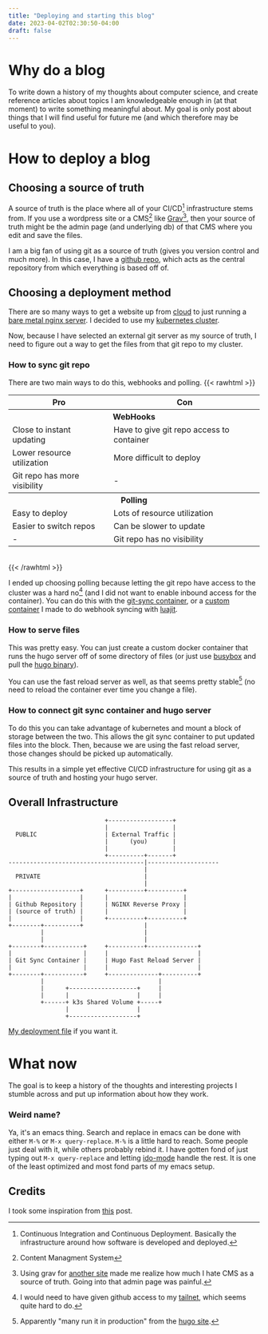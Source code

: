 ```yaml
---
title: "Deploying and starting this blog"
date: 2023-04-02T02:30:50-04:00
draft: false
---
```


# Why do a blog

To write down a history of my thoughts about computer science, and create reference articles about topics I am knowledgeable enough in (at that moment) to write something meaningful about. My goal is only post about things that I will find useful for future me (and which therefore may be useful to you).

# How to deploy a blog

## Choosing a source of truth

A source of truth is the place where all of your CI/CD[^1] infrastructure stems from. If you use a wordpress site or a CMS[^2] like [Grav](https://getgrav.org/)[^3], then your source of truth might be the admin page (and underlying db) of that CMS where you edit and save the files. 

I am a big fan of using git as a source of truth (gives you version control and much more). In this case, I have a [github repo](https://github.com/sachiniyer/blog), which acts as the central repository from which everything is based off of.

## Choosing a deployment method

There are so many ways to get a website up from [cloud](https://docs.aws.amazon.com/AmazonS3/latest/userguide/WebsiteHosting.html) to just running a [bare metal nginx server](https://medium.com/@jasonrigden/how-to-host-a-static-website-with-nginx-8b2dd0c5b301). I decided to use my [kubernetes cluster](https://github.com/sachiniyer/cheap_portable_k3s/).

Now, because I have selected an external git server as my source of truth, I need to figure out a way to get the files from that git repo to my cluster. 

### How to sync git repo

There are two main ways to do this, webhooks and polling.
{{< rawhtml >}}
<div>
<table >
<thead>
    <tr>
        <th id="pro" scope="col">
            Pro
        </th>
        <th id="con" scope="col">
            Con
        </th>
    </tr>
</thead>
<tbody>
    <tr>
        <th id="web" class="span" colspan="2">
            WebHooks
        </th>
    </tr>
    <tr>
        <td headers="web pro" scope="col">
           Close to instant updating 
        </td>
        <td headers="web con" scope="col">
            Have to give git repo access to container
        </td>
    </tr>
    <tr>
        <td headers="web pro" scope="col">
            Lower resource utilization
        </td>
        <td headers="web con" scope="col">
            More difficult to deploy
        </td>
    </tr>
    <tr>
        <td headers="web pro" scope="col">
            Git repo has more visibility
        </td>
        <td headers="web con" scope="col">
            -
        </td>
    </tr>
    <tr>
        <th id="poll" class="span" colspan="2" scope="colgroup">
            Polling
        </th>
    </tr>
    <tr>
        <td headers="poll pro" scope="col">
            Easy to deploy
        </td>
        <td headers="poll con" scope="col">
            Lots of resource utilization
        </td>
    </tr>
    <tr>
        <td headers="poll pro" scope="col">
            Easier to switch repos
        </td>
        <td headers="poll con" scope="col">
            Can be slower to update
        </td>
    </tr>
    <tr>
        <td headers="poll pro" scope="col">
            -
        </td>
        <td headers="poll con" scope="col">
            Git repo has no visibility 
        </td>
    </tr>

</tbody>
</table>
<br/>
</div>
{{< /rawhtml >}}


I ended up choosing polling because letting the git repo have access to the cluster was a hard no[^4] (and I did not want to enable inbound access for the container). You can do this with the [git-sync container](https://github.com/kubernetes/git-sync), or a [custom container](https://github.com/sachiniyer/git-openresty) I made to do webhook syncing with [luajit](https://openresty.org/en/luajit.html).

### How to serve files

This was pretty easy. You can just create a custom docker container that runs the hugo server off of some directory of files (or just use [busybox](https://hub.docker.com/_/busybox/) and pull the [hugo binary](https://github.com/gohugoio/hugo/releases)).

You can use the fast reload server as well, as that seems pretty stable[^5] (no need to reload the container ever time you change a file).

### How to connect git sync container and hugo server

To do this you can take advantage of kubernetes and mount a block of storage between the two. This allows the git sync container to put updated files into the block. Then, because we are using the fast reload server, those changes should be picked up automatically.

This results in a simple yet effective CI/CD infrastructure for using git as a source of truth and hosting your hugo server.

## Overall Infrastructure

```goat
                           +------------------+ 
                           |                  |
  PUBLIC                   | External Traffic |
                           |      (you)       |
                           |                  |
                           +----------+-------+
--------------------------------------|--------------------
                                      |
  PRIVATE                             |
                                      |
+-------------------+      +----------+----------+
|                   |      |                     |
| Github Repository |      | NGINX Reverse Proxy |
| (source of truth) |      |                     |
|                   |      +----------+----------+
+--------+----------+                 |
         |                            |
         |                            |
+--------+-----------+     +----------+--------------+
|                    |     |                         |
| Git Sync Container |     | Hugo Fast Reload Server |
|                    |     |                         |
+--------+-----------+     +--------------+----------+
         |                                |
         |      +-------------------+     |
         |      |                   |     |
         +------+ k3s Shared Volume +-----+
                |                   |
                +-------------------+
```
[My deployment file](https://github.com/sachiniyer/blog/blob/main/infra.yaml) if you want it.

# What now

The goal is to keep a history of the thoughts and interesting projects I stumble across and put up information about how they work. 

### Weird name?

Ya, it's an emacs thing. Search and replace in emacs can be done with either `M-%` or `M-x query-replace`. `M-%` is a little hard to reach. Some people just deal with it, while others probably rebind it. I have gotten fond of just typing out `M-x query-replace` and letting [ido-mode](https://www.masteringemacs.org/article/introduction-to-ido-mode) handle the rest. It is one of the least optimized and most fond parts of my emacs setup.

## Credits

I took some inspiration from [this](https://dmarkey.com/2020/01/continuous-deployment-with-hugo-on-kubernetes/) post.

[^1]: Continuous Integration and Continuous Deployment. Basically the infrastructure around how software is developed and deployed.

[^2]: Content Managment System

[^3]: Using grav for [another site](https://vip.hsrn.nyu.edu/) made me realize how much I hate CMS as a source of truth. Going into that admin page was painful.

[^4]: I would need to have given github access to my [tailnet](https://github.com/sachiniyer/cheap_portable_k3s/#networking), which seems quite hard to do.

[^5]: Apparently "many run it in production" from the [hugo site](https://gohugo.io/commands/hugo_server/#synopsis).
